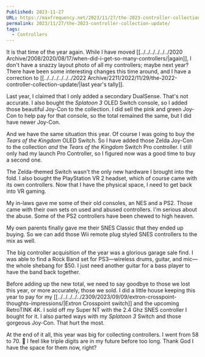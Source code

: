 ```yaml
---
Published: 2023-11-27
URL: https://maxfrequency.net/2023/11/27/the-2023-controller-collection-update/
permalink: 2023/11/27/the-2023-controller-collection-update/
tags:
  - Controllers
---
```

It is that time of the year again. While I have moved [[../../../../../../2020 Archive/2008/2020/08/17/when-did-i-get-so-many-controllers/|again]], I don't have a snazzy layout photo of all my controllers; maybe next year? There have been some interesting changes this time around, and I have a correction to [[../../../../../../2022 Archive/2211/2022/11/29/the-2022-controller-collection-update/|last year's tally]]. 

Last year, I claimed that I only added a secondary DualSense. That's not accurate. I also bought the *Splatoon 3* OLED Switch console, so I added those beautiful Joy-Con to the collection. I did sell the pink and green Joy-Con to help pay for that console, so the total remained the same, but I did have newer Joy-Con.

And we have the same situation this year. Of course I was going to buy the *Tears of the Kingdom* OLED Switch. So I have added those Zelda Joy-Con to the collection *and* the *Tears of the Kingdom* Switch Pro controller. I still only had my launch Pro Controller, so I figured now was a good time to buy a second one.

The Zelda-themed Switch wasn't the only new hardware I brought into the fold. I also bought the PlayStation VR 2 headset, which of course came with its own controllers. Now that I have the physical space, I need to get back into VR gaming.

My in-laws gave me some of their old consoles, an NES and a PS2. Those came with their own sets on used and abused controllers. I'm serious about the abuse. Some of the PS2 controllers have been chewed to high heaven. 

My own parents finally gave me their SNES Classic that they ended up buying. So we can add those Wii remote plug styled SNES controllers to the mix as well.

The big controller acquisition of the year was a glorious garage sale find. I was able to find a Rock Band set for PS3—wireless drums, guitar, and mic—the whole shebang for $50. I just need another guitar for a bass player to have the band back together. 

Before adding up the new total, we need to say goodbye to those we lost this year, or more accurately, those we sold. I did a little house keeping this year to pay for my [[../../../../../2309/2023/09/09/extron-crosspoint-thoughts-impressions/|Extron Crosspoint switch]] and the upcoming RetroTINK 4K. I sold off my Super NT with the 2.4 Ghz SNES controller I bought for it. I also parted ways with my *Splatoon 3* Switch and those gorgeous Joy-Con. That hurt the most.

At the end of it all, this year was big for collecting controllers. I went from 58 to 70. 😬 I feel like triple digits are in my future before too long. Thank God I have the space for them now, right?